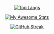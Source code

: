 <div align="center">

[![Top Langs](https://github-readme-stats.vercel.app/api/top-langs/?username=salihozkara&layout=compact&theme=vision-friendly-dark)](https://github.com/anuraghazra/github-readme-stats)

[![My Awesome Stats](https://awesome-github-stats.azurewebsites.net/user-stats/salihozkara?cardType=level&theme=dark&preferLogin=true&Background=000000)](https://git.io/awesome-stats-card)

[![GitHub Streak](http://github-readme-streak-stats.herokuapp.com?user=salihozkara&theme=dark&background=000000)](https://git.io/streak-stats)

</div>

